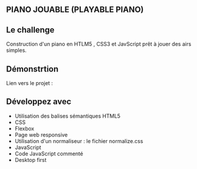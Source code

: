 ## PIANO JOUABLE (PLAYABLE PIANO)

## Le challenge

Construction d'un piano en HTLM5 , CSS3 et JavScript prêt à jouer des airs simples.

## Démonstrtion

Lien vers le projet :

## Développez avec

- Utilisation des balises sémantiques HTML5
- CSS
- Flexbox
- Page web responsive
- Utilisation d'un normaliseur : le fichier normalize.css
- JavaScript
- Code JavaScript commenté
- Desktop first

